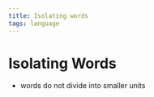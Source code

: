 ```yaml
---
title: Isolating words
tags: language
---
```


# Isolating Words
- words do not divide into smaller units






















































